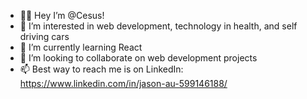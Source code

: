 - 🙋‍♂️ Hey I’m @Cesus!
- 👀 I’m interested in web development, technology in health, and self driving cars
- 🌱 I’m currently learning React
- 💞️ I’m looking to collaborate on web development projects
- 📫 Best way to reach me is on LinkedIn: https://www.linkedin.com/in/jason-au-599146188/

<!---
Cesus/Cesus is a ✨ special ✨ repository because its `README.md` (this file) appears on your GitHub profile.
You can click the Preview link to take a look at your changes.
--->
